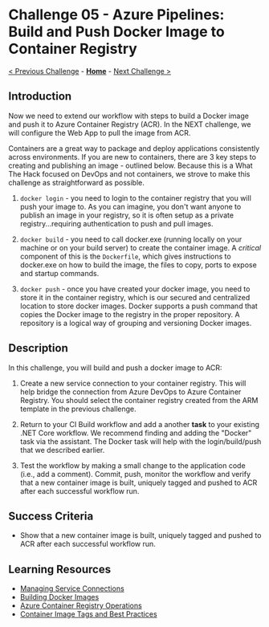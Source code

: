 # Challenge 05 - Azure Pipelines: Build and Push Docker Image to Container Registry

[< Previous Challenge](./Challenge-04.md) - **[Home](../README.md)** - [Next Challenge >](./Challenge-06.md)

## Introduction

Now we need to extend our workflow with steps to build a Docker image and push it to Azure Container Registry (ACR). In the NEXT challenge, we will configure the Web App to pull the image from ACR.

Containers are a great way to package and deploy applications consistently across environments. If you are new to containers, there are 3 key steps to creating and publishing an image - outlined below. Because this is a What The Hack focused on DevOps and not containers, we strove to make this challenge as straightforward as possible.

1. `docker login` - you need to login to the container registry that you will push your image to. As you can imagine, you don't want anyone to publish an image in your registry, so it is often setup as a private registry...requiring authentication to push and pull images.

2. `docker build` - you need to call docker.exe (running locally on your machine or on your build server) to create the container image. A *critical* component of this is the `Dockerfile`, which gives instructions to docker.exe on how to build the image, the files to copy, ports to expose and startup commands.

3. `docker push` - once you have created your docker image, you need to store it in the container registry, which is our secured and centralized location to store docker images. Docker supports a push command that copies the Docker image to the registry in the proper repository. A repository is a logical way of grouping and versioning Docker images.

## Description

In this challenge, you will build and push a docker image to ACR:

1. Create a new service connection to your container registry.  This will help bridge the connection from Azure DevOps to Azure Container Registry.  You should select the container registry created from the ARM template in the previous challenge.

1. Return to your CI Build workflow and add a another **task** to your existing .NET Core workflow. We recommend finding and adding the "Docker" task via the assistant.  The Docker task will help with the login/build/push that we described earlier.

1. Test the workflow by making a small change to the application code (i.e., add a comment). Commit, push, monitor the workflow and verify that a new container image is built, uniquely tagged and pushed to ACR after each successful workflow run.

## Success Criteria

- Show that a new container image is built, uniquely tagged and pushed to ACR after each successful workflow run.

## Learning Resources

- [Managing Service Connections](https://learn.microsoft.com/en-us/azure/devops/pipelines/library/service-endpoints?view=azure-devops&tabs=yaml)
- [Building Docker Images](https://learn.microsoft.com/en-us/aspnet/core/host-and-deploy/docker/building-net-docker-images?view=aspnetcore-7.0)
- [Azure Container Registry Operations](https://learn.microsoft.com/en-us/azure/container-registry/container-registry-get-started-docker-cli?tabs=azure-cli)
- [Container Image Tags and Best Practices](https://learn.microsoft.com/en-us/azure/container-registry/container-registry-image-tag-version)

